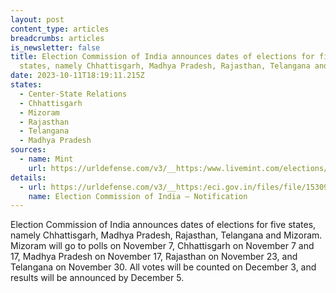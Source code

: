 ```yaml
---
layout: post
content_type: articles
breadcrumbs: articles
is_newsletter: false
title: Election Commission of India announces dates of elections for five
  states, namely Chhattisgarh, Madhya Pradesh, Rajasthan, Telangana and Mizoram
date: 2023-10-11T18:19:11.215Z
states:
  - Center-State Relations
  - Chhattisgarh
  - Mizoram
  - Rajasthan
  - Telangana
  - Madhya Pradesh
sources:
  - name: Mint
    url: https://urldefense.com/v3/__https:/www.livemint.com/elections/assembly-elections/assembly-elections-live-updates-election-commission-poll-dates-madhya-pradesh-rajasthan-telangana-mizoram-chhattisgarh-11696819577471.html__;!!KRhing!dJNymhn_cfWgHHv0mIWD-IRmotsGRD2nH-jnvkK-IfCkPAmb3gDHC1FBG2xIFfMijWj7GN9W9P8Vm7Yoxorj$
details:
  - url: https://urldefense.com/v3/__https:/eci.gov.in/files/file/15309-general-election-to-legislative-assemblies-of-chhattisgarh-madhya-pradesh-mizoram-rajasthan-and-telangana-2023/__;!!KRhing!dJNymhn_cfWgHHv0mIWD-IRmotsGRD2nH-jnvkK-IfCkPAmb3gDHC1FBG2xIFfMijWj7GN9W9P8Vm6Im439U$
    name: Election Commission of India – Notification
---
```

Election Commission of India announces dates of elections for five states, namely Chhattisgarh, Madhya Pradesh, Rajasthan, Telangana and Mizoram. Mizoram will go to polls on November 7, Chhattisgarh on November 7 and 17, Madhya Pradesh on November 17, Rajasthan on November 23, and Telangana on November 30. All votes will be counted on December 3, and results will be announced by December 5.
